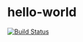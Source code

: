 # hello-world
[![Build Status](https://travis-ci.org/GDMKR/hello-world.svg?branch=master)](https://travis-ci.org/GDMKR/hello-world)
